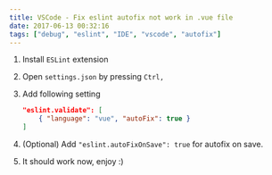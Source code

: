 ```yaml
---
title: VSCode - Fix eslint autofix not work in .vue file
date: 2017-06-13 00:32:16
tags: ["debug", "eslint", "IDE", "vscode", "autofix"]
---
```


1. Install `ESLint` extension
1. Open `settings.json` by pressing `Ctrl,`
1. Add following setting

    ```json
    "eslint.validate": [
        { "language": "vue", "autoFix": true }
    ]
    ```

1. (Optional) Add `"eslint.autoFixOnSave": true` for autofix on save.

1. It should work now, enjoy :)
